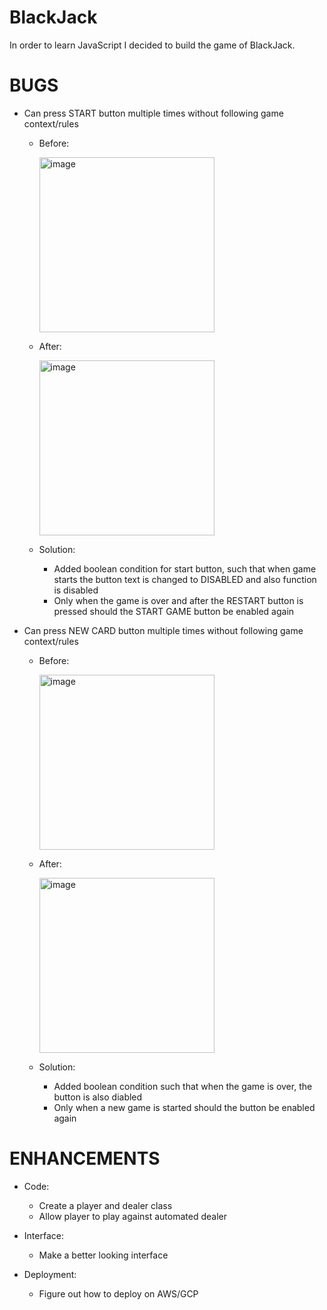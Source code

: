 # BlackJack
In order to learn JavaScript I decided to build the game of BlackJack. 

# BUGS 
* Can press START button multiple times without following game context/rules

  * Before:
    
    <img width="280" alt="image" src="https://user-images.githubusercontent.com/79386282/210188226-bc28f2dd-5de7-40dc-a8b4-c88b3d3d5161.png">
    
   
  * After: 
    
    <img width="280" alt="image" src="https://user-images.githubusercontent.com/79386282/210188247-e82076eb-abbf-4d1d-a441-536661262015.png">
    
  * Solution: 
    * Added boolean condition for start button, such that when game starts the button text is changed to DISABLED and also function is disabled
    * Only when the game is over and after the RESTART button is pressed should the START GAME button be enabled again 
  
    
* Can press NEW CARD button multiple times without following game context/rules 

  * Before: 
   
    <img width="280" alt="image" src="https://user-images.githubusercontent.com/79386282/210188503-9e90ecee-9ee8-4b24-9a4d-e562abb0e063.png">
    
   * After: 

     <img width="280" alt="image" src="https://user-images.githubusercontent.com/79386282/210188517-f3a21198-ff67-4109-9bb4-369c5e91ed0d.png">
     
   * Solution: 
     * Added boolean condition such that when the game is over, the button is also diabled
     * Only when a new game is started should the button be enabled again 

# ENHANCEMENTS 

* Code:
  * Create a player and dealer class 
  * Allow player to play against automated dealer 
 
* Interface: 
  * Make a better looking interface 
  
* Deployment:
  * Figure out how to deploy on AWS/GCP 







